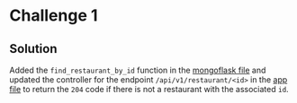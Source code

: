# Challenge 1

## Solution

Added the `find_restaurant_by_id` function in the [mongoflask file](/src/mongoflask.py) and updated the controller for the endpoint `/api/v1/restaurant/<id>` in the [app file](/app.py) to return the `204` code if there is not a restaurant with the associated `id`.
